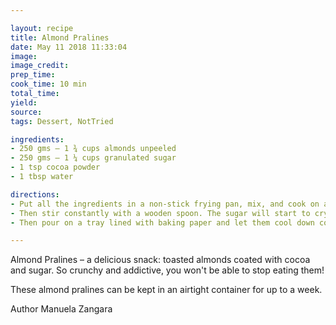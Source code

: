 ```yaml
---

layout: recipe
title: Almond Pralines
date: May 11 2018 11:33:04
image:
image_credit:
prep_time:
cook_time: 10 min
total_time:
yield:
source:
tags: Dessert, NotTried

ingredients:
- 250 gms – 1 ¾ cups almonds unpeeled
- 250 gms – 1 ¼ cups granulated sugar
- 1 tsp cocoa powder
- 1 tbsp water

directions:
- Put all the ingredients in a non-stick frying pan, mix, and cook on a low-medium flame until the sugar starts to melt.
- Then stir constantly with a wooden spoon. The sugar will start to crystallize. Keep stirring until the almonds become shiny and detach from one another.
- Then pour on a tray lined with baking paper and let them cool down completely before serving.

---
```


Almond Pralines – a delicious snack: toasted almonds coated with cocoa and sugar. So crunchy and addictive, you won't be able to stop eating them!

These almond pralines can be kept in an airtight container for up to a week.

Author Manuela Zangara
